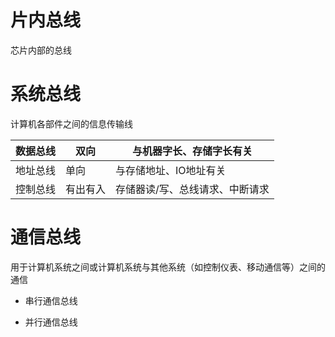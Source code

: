 # 片内总线

芯片内部的总线

# 系统总线

计算机各部件之间的信息传输线

| 数据总线 | 双向     | 与机器字长、存储字长有关        |
| -------- | -------- | ------------------------------- |
| 地址总线 | 单向     | 与存储地址、IO地址有关          |
| 控制总线 | 有出有入 | 存储器读/写、总线请求、中断请求 |

# 通信总线

用于计算机系统之间或计算机系统与其他系统（如控制仪表、移动通信等）之间的通信

- 串行通信总线

- 并行通信总线

